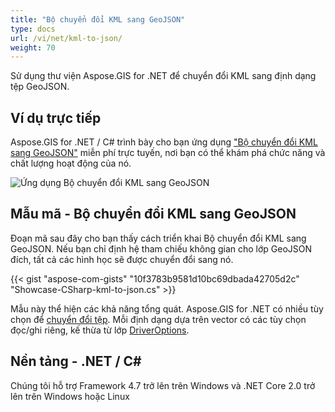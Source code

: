 ```yaml
---
title: "Bộ chuyển đổi KML sang GeoJSON"
type: docs
url: /vi/net/kml-to-json/
weight: 70
---
```


Sử dụng thư viện Aspose.GIS for .NET để chuyển đổi KML sang định dạng tệp GeoJSON.

## **Ví dụ trực tiếp**

Aspose.GIS for .NET / C# trình bày cho bạn ứng dụng ["Bộ chuyển đổi KML sang GeoJSON"](https://products.aspose.app/gis/conversion/kml-to-json) miễn phí trực tuyến, nơi bạn có thể khám phá chức năng và chất lượng hoạt động của nó.

![Ứng dụng Bộ chuyển đổi KML sang GeoJSON](conversion.png)

## **Mẫu mã - Bộ chuyển đổi KML sang GeoJSON**

Đoạn mã sau đây cho bạn thấy cách triển khai Bộ chuyển đổi KML sang GeoJSON. Nếu bạn chỉ định hệ tham chiếu không gian cho lớp GeoJSON đích, tất cả các hình học sẽ được chuyển đổi sang nó. 

{{< gist "aspose-com-gists" "10f3783b9581d10bc69dbada42705d2c" "Showcase-CSharp-kml-to-json.cs" >}}

Mẫu này thể hiện các khả năng tổng quát. Aspose.GIS for .NET có nhiều tùy chọn để [chuyển đổi tệp](https://docs.aspose.com/gis/net/vector-layers/). Mỗi định dạng dựa trên vector có các tùy chọn đọc/ghi riêng, kế thừa từ lớp [DriverOptions](https://reference.aspose.com/gis/net/aspose.gis/driveroptions).

## **Nền tảng - .NET / C#**

Chúng tôi hỗ trợ Framework 4.7 trở lên trên Windows và .NET Core 2.0 trở lên trên Windows hoặc Linux
